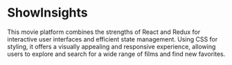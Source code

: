 # ShowInsights
This movie platform combines the strengths of React and Redux for interactive user interfaces and efficient state management. Using CSS for styling, it offers a visually appealing and responsive experience, allowing users to explore and search for a wide range of films and find new favorites.
